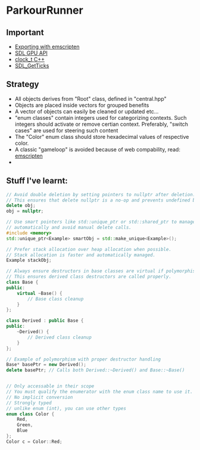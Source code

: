 # ParkourRunner

## Important 

- [Exporting with emscripten](https://wiki.libsdl.org/SDL3/README/emscripten)
- [SDL GPU API](https://wiki.libsdl.org/SDL3/CategoryGPU)
- [clock_t C++](https://en.cppreference.com/w/c/chrono/clock_t)
- [SDL_GetTicks](https://wiki.libsdl.org/SDL3/SDL_GetTicks)


## Strategy

- All objects derives from "Root" class, defined in "central.hpp"
- Objects are placed inside vectors for grouped benefits
- A vector of objects can easily be cleaned or updated etc...
- "enum classes" contain integers used for categorizing contexts. 
    Such integers should activate or remove certian context.
    Preferably, "switch cases" are used for steering such content
- The "Color" enum class should store hexadecimal values of respective color.
- A classic "gameloop" is avoided because of web compability, read: [emscripten](#important)
- 

## Stuff I've learnt:


```cpp
// Avoid double deletion by setting pointers to nullptr after deletion.
// This ensures that delete nullptr is a no-op and prevents undefined behavior.
delete obj;
obj = nullptr;

// Use smart pointers like std::unique_ptr or std::shared_ptr to manage memory
// automatically and avoid manual delete calls.
#include <memory>
std::unique_ptr<Example> smartObj = std::make_unique<Example>();

// Prefer stack allocation over heap allocation when possible.
// Stack allocation is faster and automatically managed.
Example stackObj;

// Always ensure destructors in base classes are virtual if polymorphism is used.
// This ensures derived class destructors are called properly.
class Base {
public:
    virtual ~Base() {
        // Base class cleanup
    }
};

class Derived : public Base {
public:
    ~Derived() {
        // Derived class cleanup
    }
};

// Example of polymorphism with proper destructor handling
Base* basePtr = new Derived();
delete basePtr; // Calls both Derived::~Derived() and Base::~Base()


// Only accessable in their scope
// You must qualify the enumerator with the enum class name to use it.
// No implicit conversion
// Strongly typed
// unlike enum (int), you can use other types
enum class Color {
    Red,
    Green,
    Blue
};
Color c = Color::Red; 

```